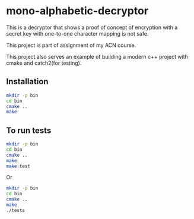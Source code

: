 # mono-alphabetic-decryptor

This is a decryptor that shows a proof of concept of encryption with a secret
key with one-to-one character mapping is not safe.

This project is part of assignment of my ACN course.

This project also serves an example of building a modern c++ project with
cmake and catch2(for testing).

## Installation

```bash
mkdir -p bin
cd bin
cmake ..
make
```

## To run tests
```bash
mkdir -p bin
cd bin
cmake ..
make
make test
```

Or

```bash
mkdir -p bin
cd bin
cmake ..
make
./tests
```
